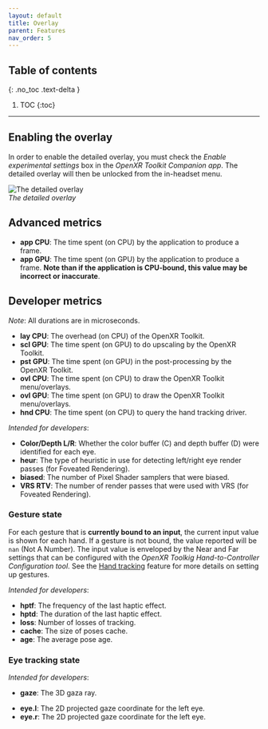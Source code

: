 ```yaml
---
layout: default
title: Overlay
parent: Features
nav_order: 5
---
```


## Table of contents
{: .no_toc .text-delta }

1. TOC
{:toc}

---

## Enabling the overlay

In order to enable the detailed overlay, you must check the _Enable experimental settings_ box in the _OpenXR Toolkit Companion app_. The detailed overlay will then be unlocked from the in-headset menu.

![The detailed overlay](site/detailed-overlay.jpg)<br>
*The detailed overlay*

## Advanced metrics

* **app CPU**: The time spent (on CPU) by the application to produce a frame.
* **app GPU**: The time spent (on GPU) by the application to produce a frame. **Note than if the application is CPU-bound, this value may be incorrect or inaccurate**.

## Developer metrics

_Note_: All durations are in microseconds.

* **lay CPU**: The overhead (on CPU) of the OpenXR Toolkit.
* **scl GPU**: The time spent (on GPU) to do upscaling by the OpenXR Toolkit.
* **pst GPU**: The time spent (on GPU) in the post-processing by the OpenXR Toolkit.
* **ovl CPU**: The time spent (on CPU) to draw the OpenXR Toolkit menu/overlays.
* **ovl GPU**: The time spent (on GPU) to draw the OpenXR Toolkit menu/overlays.
* **hnd CPU**: The time spent (on CPU) to query the hand tracking driver.

_Intended for developers_:

* **Color/Depth L/R**: Whether the color buffer (C) and depth buffer (D) were identified for each eye.
* **heur**: The type of heuristic in use for detecting left/right eye render passes (for Foveated Rendering).
* **biased**: The number of Pixel Shader samplers that were biased.
* **VRS RTV**: The number of render passes that were used with VRS (for Foveated Rendering).

### Gesture state

For each gesture that is **currently bound to an input**, the current input value is shown for each hand. If a gesture is not bound, the value reported will be `nan` (Not A Number). The input value is enveloped by the Near and Far settings that can be configured with the _OpenXR Toolkig Hand-to-Controller Configuration tool_. See the [Hand tracking](hand-tracking) feature for more details on setting up gestures.

_Intended for developers_:

* **hptf**: The frequency of the last haptic effect.
* **hptd**: The duration of the last haptic effect.
* **loss**: Number of losses of tracking.
* **cache**: The size of poses cache.
* **age**: The average pose age.

### Eye tracking state

_Intended for developers_:

* **gaze**: The 3D gaza ray.
- **eye.l**: The 2D projected gaze coordinate for the left eye.
- **eye.r**: The 2D projected gaze coordinate for the left eye.
